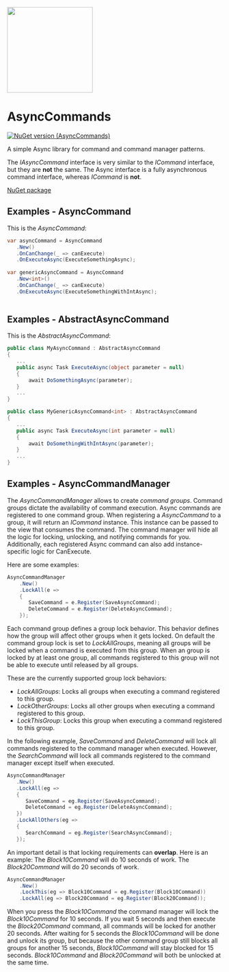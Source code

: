 <img src="https://github.com/onixion/AlinSpace.Commands/blob/main/Assets/Icon.png" width="200" height="200">

# AsyncCommands
[![NuGet version (AsyncCommands)](https://img.shields.io/nuget/v/AlinSpace.Commands.svg?style=flat-square)](https://www.nuget.org/packages/AlinSpace.Commands/)

A simple Async library for command and command manager patterns.

The *IAsyncCommand* interface is very similar to the *ICommand* interface, but they are **not** the same.
The Async interface is a fully asynchronous command interface, whereas *ICommand* is **not**.

[NuGet package](https://www.nuget.org/packages/AlinSpace.Commands/)

## Examples - AsyncCommand

This is the *AsyncCommand*:

 ```csharp
var asyncCommand = AsyncCommand
    .New()
    .OnCanChange(_ => canExecute)
    .OnExecuteAsync(ExecuteSomethingAsync);
    
var genericAsyncCommand = AsyncCommand
    .New<int>()
    .OnCanChange(_ => canExecute)
    .OnExecuteAsync(ExecuteSomethingWithIntAsync);
    
```

## Examples - AbstractAsyncCommand

This is the *AbstractAsyncCommand*:

 ```csharp
public class MyAsyncCommand : AbstractAsyncCommand
{
    ...
    public async Task ExecuteAsync(object parameter = null)
    {
        await DoSomethingAsync(parameter);
    }
    ...
}

public class MyGenericAsyncCommand<int> : AbstractAsyncCommand
{
    ...
    public async Task ExecuteAsync(int parameter = null)
    {
        await DoSomethingWithIntAsync(parameter);
    }
    ...
}
```

## Examples - AsyncCommandManager

The *AsyncCommandManager* allows to create *command groups*. 
Command groups dictate the availability of command execution.
Async commands are registered to one command group.
When registering a *AsyncCommand* to a group, it will return an *ICommand* instance.
This instance can be passed to the view that consumes the command.
The command manager will hide all the logic for locking, unlocking, and notifying commands for you.
Additionally, each registered Async command can also add instance-specific logic for CanExecute.

Here are some examples:

```csharp
AsyncCommandManager
    .New()
    .LockAll(e => 
    {
       SaveCommand = e.Register(SaveAsyncCommand);
       DeleteCommand = e.Register(DeleteAsyncCommand);
    });
```

Each command group defines a group lock behavior. This behavior defines how the group will affect other groups when it gets locked.
On default the command group lock is set to *LockAllGroups*, meaning all groups will be locked when a command is executed from this group.
When an group is locked by at least one group, all commands registered to this group will not be able to execute until released by all groups.

These are the currently supported group lock behaviors:
 * *LockAllGroups*: Locks all groups when executing a command registered to this group.
 * *LockOtherGroups*: Locks all other groups when executing a command registered to this group.
 * *LockThisGroup*: Locks this group when executing a command registered to this group.
 
 In the following example, *SaveCommand* and *DeleteCommand* will lock all commands registered to the command manager when executed.
 However, the *SearchCommand* will lock all commands registered to the command manager except itself when executed.
 
 ```csharp
AsyncCommandManager
    .New()
    .LockAll(eg => 
    {
       SaveCommand = eg.Register(SaveAsyncCommand);
       DeleteCommand = eg.Register(DeleteAsyncCommand);
    })
    .LockAllOthers(eg => 
    {
       SearchCommand = eg.Register(SearchAsyncCommand);
    });
```

An important detail is that locking requirements can **overlap**.
Here is an example:
The *Block10Command* will do 10 seconds of work.
The *Block20Command* will do 20 seconds of work.

```csharp
AsyncCommandManager
    .New()
    .LockThis(eg => Block10Command = eg.Register(Block10Command))
    .LockAll(eg => Block20Command = eg.Register(Block20Command));
```

When you press the *Block10Command* the command manager will lock the *Block10Command* for 10 seconds.
If you wait 5 seconds and then execute the *Block20Command* command, all commands will be locked for another 20 seconds.
After waiting for 5 seconds the *Block10Command* will be done and unlock its group, but because the other command group still blocks all groups for another 15 seconds, *Block10Command* will stay blocked for 15 seconds.
*Block10Command* and *Block20Command* will both be unlocked at the same time.
